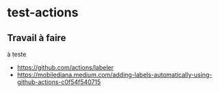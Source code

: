 # test-actions

## Travail à faire

à teste 

- https://github.com/actions/labeler
- https://mobilediana.medium.com/adding-labels-automatically-using-github-actions-c0f54f540715
